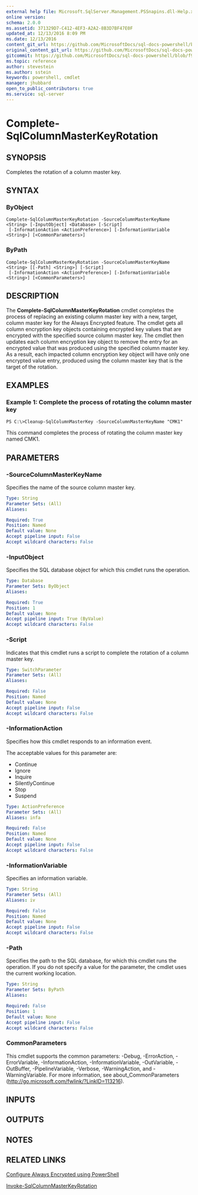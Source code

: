 ```yaml
---
external help file: Microsoft.SqlServer.Management.PSSnapins.dll-Help.xml
online version: 
schema: 2.0.0
ms.assetid: 371329D7-C412-4EF3-A2A2-8B3D7BF47E0F
updated_at: 12/13/2016 8:09 PM
ms.date: 12/13/2016
content_git_url: https://github.com/MicrosoftDocs/sql-docs-powershell/blob/live/sqlserver-cmdlets/sqlserver-module/vlatest/Complete-SqlColumnMasterKeyRotation.md
original_content_git_url: https://github.com/MicrosoftDocs/sql-docs-powershell/blob/live/sqlserver-cmdlets/sqlserver-module/vlatest/Complete-SqlColumnMasterKeyRotation.md
gitcommit: https://github.com/MicrosoftDocs/sql-docs-powershell/blob/f97823fbeb2d71358573a8e4b5c2c322a3a5c138/sqlserver-cmdlets/sqlserver-module/vlatest/Complete-SqlColumnMasterKeyRotation.md
ms.topic: reference
author: stevestein
ms.author: sstein
keywords: powershell, cmdlet
manager: jhubbard
open_to_public_contributors: true
ms.service: sql-server
---
```


# Complete-SqlColumnMasterKeyRotation

## SYNOPSIS
Completes the rotation of a column master key.

## SYNTAX

### ByObject
```
Complete-SqlColumnMasterKeyRotation -SourceColumnMasterKeyName <String> [-InputObject] <Database> [-Script]
 [-InformationAction <ActionPreference>] [-InformationVariable <String>] [<CommonParameters>]
```

### ByPath
```
Complete-SqlColumnMasterKeyRotation -SourceColumnMasterKeyName <String> [[-Path] <String>] [-Script]
 [-InformationAction <ActionPreference>] [-InformationVariable <String>] [<CommonParameters>]
```

## DESCRIPTION
The **Complete-SqlColumnMasterKeyRotation** cmdlet completes the process of replacing an existing column master key with a new, target, column master key for the Always Encrypted feature.
The cmdlet gets all column encryption key objects containing encrypted key values that are encrypted with the specified source column master key.
The cmdlet then updates each column encryption key object to remove the entry for an encrypted value that was produced using the specified column master key.
As a result, each impacted column encryption key object will have only one encrypted value entry, produced using the column master key that is the target of the rotation.

## EXAMPLES

### Example 1: Complete the process of rotating the column master key
```
PS C:\>Cleanup-SqlColumnMasterKey -SourceColumnMasterKeyName "CMK1"
```

This command completes the process of rotating the column master key named CMK1.

## PARAMETERS

### -SourceColumnMasterKeyName
Specifies the name of the source column master key.

```yaml
Type: String
Parameter Sets: (All)
Aliases: 

Required: True
Position: Named
Default value: None
Accept pipeline input: False
Accept wildcard characters: False
```

### -InputObject
Specifies the SQL database object for which this cmdlet runs the operation.

```yaml
Type: Database
Parameter Sets: ByObject
Aliases: 

Required: True
Position: 1
Default value: None
Accept pipeline input: True (ByValue)
Accept wildcard characters: False
```

### -Script
Indicates that this cmdlet runs a script to complete the rotation of a column master key.

```yaml
Type: SwitchParameter
Parameter Sets: (All)
Aliases: 

Required: False
Position: Named
Default value: None
Accept pipeline input: False
Accept wildcard characters: False
```

### -InformationAction
Specifies how this cmdlet responds to an information event.

The acceptable values for this parameter are:

- Continue
- Ignore
- Inquire
- SilentlyContinue
- Stop
- Suspend

```yaml
Type: ActionPreference
Parameter Sets: (All)
Aliases: infa

Required: False
Position: Named
Default value: None
Accept pipeline input: False
Accept wildcard characters: False
```

### -InformationVariable
Specifies an information variable.

```yaml
Type: String
Parameter Sets: (All)
Aliases: iv

Required: False
Position: Named
Default value: None
Accept pipeline input: False
Accept wildcard characters: False
```

### -Path
Specifies the path to the SQL database, for which this cmdlet runs the operation.
If you do not specify a value for the parameter, the cmdlet uses the current working location.

```yaml
Type: String
Parameter Sets: ByPath
Aliases: 

Required: False
Position: 1
Default value: None
Accept pipeline input: False
Accept wildcard characters: False
```

### CommonParameters
This cmdlet supports the common parameters: -Debug, -ErrorAction, -ErrorVariable, -InformationAction, -InformationVariable, -OutVariable, -OutBuffer, -PipelineVariable, -Verbose, -WarningAction, and -WarningVariable. For more information, see about_CommonParameters (http://go.microsoft.com/fwlink/?LinkID=113216).

## INPUTS

## OUTPUTS

## NOTES

## RELATED LINKS

[Configure Always Encrypted using PowerShell](https://msdn.microsoft.com/library/mt755926.aspx)

[Invoke-SqlColumnMasterKeyRotation](xref:sqlserver-module/vlatest/Invoke-SqlColumnMasterKeyRotation.md)


